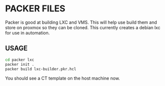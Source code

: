 # PACKER FILES

Packer is good at building LXC and VMS. This will help use build them and store on proxmox so they can be cloned. This currently creates a debian lxc for use in automation.

## USAGE

```bash
cd packer lxc
packer init .
packer build lxc-builder.pkr.hcl
```

You should see a CT template on the host machine now.
